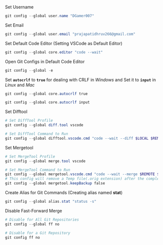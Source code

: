 Set Username

```powershell
git config --global user.name "DGamer007"
```

Set Email

```powershell
git config --global user.email "prajapatidhruv266@gmail.com"
```

Set Default Code Editor (Setting VSCode as Default Editor)

```powershell
git config --global core.editor "code --wait"
```

Open Git Configs in Default Code Editor

```powershell
git config --global -e
```

Set **`autocrlf`** to **`true`** for dealing with CRLF in _Windows_ and Set it to **`input`** in _Linux_ and _Mac_

```powershell
git config --global core.autocrlf true

git config --global core.autocrlf input
```

Set Difftool

```ps1
# Set DiffTool Profile
git config --global diff.tool vscode

# Set DiffTool Command to Run
git config --global difftool.vscode.cmd "code --wait --diff $LOCAL $REMOTE"
```

Set Mergetool

```ps1
# Set MergeTool Profile
git config --global merge.tool vscode

# Set MergeTool Command to Run
git config --global mergetool.vscode.cmd "code --wait --merge $REMOTE $LOCAL $BASE $MERGED"
# This config will remove a Temp file(.orig extension) after the completion of Merge Operation
git config --global mergetool.keepBackup false
```

Create Alias for Git Commands (Creating alias named **stat**)

```powershell
git config --global alias.stat "status -s"
```

Disable Fast-Forward Merge

```ps1
# Disable for All Git Repositories
git config --global ff no

# Disable for a Git Repository
git config ff no
```
